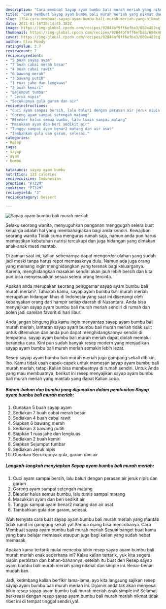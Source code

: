 ```yaml
---
description: "Cara membuat Sayap ayam bumbu bali murah meriah yang nikmat dan Mudah Dibuat"
title: "Cara membuat Sayap ayam bumbu bali murah meriah yang nikmat dan Mudah Dibuat"
slug: 1354-cara-membuat-sayap-ayam-bumbu-bali-murah-meriah-yang-nikmat-dan-mudah-dibuat
date: 2021-01-16T20:14:45.182Z
image: https://img-global.cpcdn.com/recipes/92844bf9ff6efba3/680x482cq70/sayap-ayam-bumbu-bali-murah-meriah-foto-resep-utama.jpg
thumbnail: https://img-global.cpcdn.com/recipes/92844bf9ff6efba3/680x482cq70/sayap-ayam-bumbu-bali-murah-meriah-foto-resep-utama.jpg
cover: https://img-global.cpcdn.com/recipes/92844bf9ff6efba3/680x482cq70/sayap-ayam-bumbu-bali-murah-meriah-foto-resep-utama.jpg
author: Elva Moody
ratingvalue: 3.7
reviewcount: 7
recipeingredient:
- "5 buah sayap ayam"
- "7 buah cabai merah besar"
- "4 buah cabai rawit"
- "6 bawang merah"
- "3 bawang putih"
- "1 ruas jahe dan lengkuas"
- "2 buah kemiri"
- "Sejumput tumbar"
- " Jeruk nipis"
- "Secukupnya gula garam dan air"
recipeinstructions:
- "Cuci ayam sampai bersih, lalu baluri dengan perasan air jeruk nipis dan garam"
- "Goreng ayam sampai setengah matang"
- "Blender halus semua bumbu, lalu tumis sampai matang"
- "Masukkan ayam dan beri sedikit air"
- "Tunggu sampai ayam benar2 matang dan air asat"
- "Tambahkan gula dan garam, selesai."
categories:
- Resep
tags:
- sayap
- ayam
- bumbu

katakunci: sayap ayam bumbu 
nutrition: 133 calories
recipecuisine: Indonesian
preptime: "PT33M"
cooktime: "PT32M"
recipeyield: "3"
recipecategory: Dessert

---
```



![Sayap ayam bumbu bali murah meriah](https://img-global.cpcdn.com/recipes/92844bf9ff6efba3/680x482cq70/sayap-ayam-bumbu-bali-murah-meriah-foto-resep-utama.jpg)

Selaku seorang wanita, menyuguhkan panganan menggugah selera buat keluarga adalah hal yang membahagiakan bagi anda sendiri. Kewajiban seorang  wanita Tidak cuma mengurus rumah saja, namun anda pun harus memastikan kebutuhan nutrisi tercukupi dan juga hidangan yang dimakan anak-anak mesti mantab.

Di zaman  saat ini, kalian sebenarnya dapat mengorder olahan yang sudah jadi meski tanpa harus repot memasaknya dulu. Namun ada juga orang yang memang ingin menghidangkan yang terenak bagi keluarganya. Karena, menghidangkan masakan sendiri akan jauh lebih bersih dan kita pun bisa menyesuaikan sesuai selera orang tercinta. 



Apakah anda merupakan seorang penggemar sayap ayam bumbu bali murah meriah?. Tahukah kamu, sayap ayam bumbu bali murah meriah merupakan hidangan khas di Indonesia yang saat ini disenangi oleh kebanyakan orang dari hampir setiap daerah di Nusantara. Anda bisa menyajikan sayap ayam bumbu bali murah meriah sendiri di rumah dan boleh jadi camilan favorit di hari libur.

Anda jangan bingung jika kamu ingin menyantap sayap ayam bumbu bali murah meriah, lantaran sayap ayam bumbu bali murah meriah tidak sulit untuk ditemukan dan anda pun dapat menghidangkannya sendiri di tempatmu. sayap ayam bumbu bali murah meriah dapat diolah memalui beraneka cara. Kini pun sudah banyak resep modern yang menjadikan sayap ayam bumbu bali murah meriah semakin lebih lezat.

Resep sayap ayam bumbu bali murah meriah juga gampang sekali dibikin, lho. Kamu tidak usah capek-capek untuk memesan sayap ayam bumbu bali murah meriah, tetapi Kalian bisa membuatnya di rumah sendiri. Untuk Anda yang mau membuatnya, berikut ini resep menyajikan sayap ayam bumbu bali murah meriah yang mantab yang dapat Kalian coba.

<!--inarticleads1-->

##### Bahan-bahan dan bumbu yang digunakan dalam pembuatan Sayap ayam bumbu bali murah meriah:

1. Gunakan 5 buah sayap ayam
1. Sediakan 7 buah cabai merah besar
1. Sediakan 4 buah cabai rawit
1. Siapkan 6 bawang merah
1. Sediakan 3 bawang putih
1. Siapkan 1 ruas jahe dan lengkuas
1. Sediakan 2 buah kemiri
1. Siapkan Sejumput tumbar
1. Sediakan  Jeruk nipis
1. Gunakan Secukupnya gula, garam dan air




<!--inarticleads2-->

##### Langkah-langkah menyiapkan Sayap ayam bumbu bali murah meriah:

1. Cuci ayam sampai bersih, lalu baluri dengan perasan air jeruk nipis dan garam
1. Goreng ayam sampai setengah matang
1. Blender halus semua bumbu, lalu tumis sampai matang
1. Masukkan ayam dan beri sedikit air
1. Tunggu sampai ayam benar2 matang dan air asat
1. Tambahkan gula dan garam, selesai.




Wah ternyata cara buat sayap ayam bumbu bali murah meriah yang mantab tidak rumit ini gampang sekali ya! Semua orang bisa mencobanya. Cara Membuat sayap ayam bumbu bali murah meriah Sesuai banget buat kamu yang baru belajar memasak ataupun juga bagi kalian yang sudah hebat memasak.

Apakah kamu tertarik mulai mencoba bikin resep sayap ayam bumbu bali murah meriah enak sederhana ini? Kalau kalian tertarik, yuk kita segera siapin peralatan dan bahan-bahannya, setelah itu buat deh Resep sayap ayam bumbu bali murah meriah yang nikmat dan simple ini. Benar-benar mudah kan. 

Jadi, ketimbang kalian berfikir lama-lama, ayo kita langsung sajikan resep sayap ayam bumbu bali murah meriah ini. Dijamin anda tak akan menyesal bikin resep sayap ayam bumbu bali murah meriah enak simple ini! Selamat berkreasi dengan resep sayap ayam bumbu bali murah meriah nikmat tidak ribet ini di tempat tinggal sendiri,ya!.

